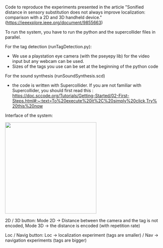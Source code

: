 Code to reproduce the experiments presented in the article "Sonified distance in sensory substitution does not always improve localization: comparison with a 2D and 3D handheld device." (https://ieeexplore.ieee.org/document/9855663)

To run the system, you have to run the python and the supercollider files in parallel. 

For the tag detection (runTagDetection.py):
- We use a playstation eye camera (with the pseyepy lib)  for the video input but any webcam can be used. 
- Sizes of the tags you use can be set at the beginning of the python code


For the sound synthesis (runSoundSynthesis.scd)
- the code is written with Supercollider. If you are not familiar with Supercollider, you should first read this : https://doc.sccode.org/Tutorials/Getting-Started/02-First-Steps.html#:~:text=To%20execute%20it%2C%20simply%20click,Try%20this%20now 



Interface of the system: 


 <img src="https://user-images.githubusercontent.com/6518453/189969154-08d6aae5-fa0a-4e4e-b2f6-51de0a7e8670.png" width="300">

 2D / 3D button: Mode 2D -> Distance between the camera and the tag is not encoded, Mode 3D -> the distance is encoded (with repetition rate)
 
 Loc / Navig button: Loc -> localization experiment (tags are smaller) / Nav -> navigation experiments (tags are bigger)



